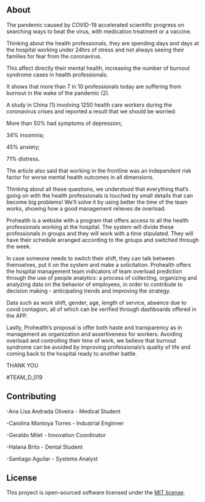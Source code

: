 
## About

The pandemic caused by COVID-19 accelerated scientific progress on searching ways to beat the virus, with medication treatment or a vaccine. 

Thinking about the health professionals, they are spending days and days at the hospital working under 24hrs of stress and not always seeing their families for fear from the coronavirus.  

This affect directly their mental health, increasing the number of burnout syndrome cases in health professionals. 

It shows that more than 7 in 10 professionals today are suffering from burnout in the wake of the pandemic (2). 

A study in China (1) involving 1250 health care workers during the coronavirus crises and reported a result that we should be worried: 

More than 50% had symptoms of depression;

34% insomnia;

45% anxiety;

71% distress. 

The article also said that working in the frontline was an independent risk factor for worse mental health outcomes in all dimensions. 

Thinking about all these questions, we understood that everything that’s going on with the health professionals is touched by small details that can become big problems! We’ll solve it by using better the time of the team works, showing how a good management relieves de overload. 

Prohealth is a website with a program that offers access to all the health professionals working at the hospital. The system will divide these professionals in groups and they will work with a time stipulated. They will have their schedule arranged according to the groups and switched through the week. 

In case someone needs to switch their shift, they can talk between themselves, put it on the system and make a solicitation.
Prohealth offers the hospital management team indicators of team overload prediction through the use of people analytics: a process of collecting, organizing and analyzing data on the behavior of employees, in order to contribute to decision making - anticipating trends and improving the strategy.

Data such as work shift, gender, age, length of service, absence due to covid contagion, all of which can be verified through dashboards offered in the APP. 

Lastly, Prohealth’s proposal is offer both haste and transparency as in management as organization and assertiveness for workers. Avoiding overload and controlling their time of work, we believe that burnout syndrome can be avoided by improving professionals’s quality of life and coming back to the hospital ready to another battle. 

THANK YOU

#TEAM_D_019

## Contributing

-Ana Lisa Andrada Oliveira - Medical Student

-Carolina Montoya Torres - Industrial Enginner

-Geraldo Milet - Innovation Coordinator

-Halana Brito - Dental Student

-Santiago Aguilar - Systems Analyst

## License

This proyect is open-sourced software licensed under the [MIT license](https://opensource.org/licenses/MIT).
